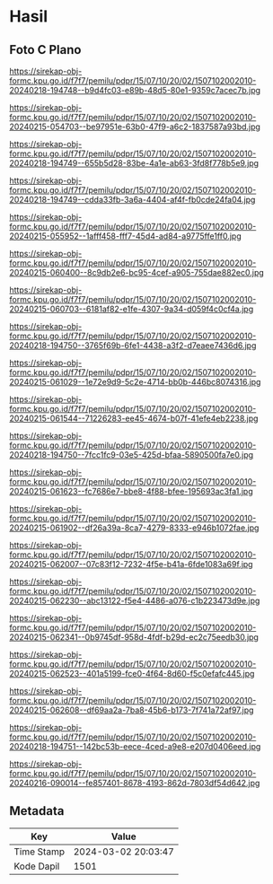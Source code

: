 # Hasil

## Foto C Plano

https://sirekap-obj-formc.kpu.go.id/f7f7/pemilu/pdpr/15/07/10/20/02/1507102002010-20240218-194748--b9d4fc03-e89b-48d5-80e1-9359c7acec7b.jpg

https://sirekap-obj-formc.kpu.go.id/f7f7/pemilu/pdpr/15/07/10/20/02/1507102002010-20240215-054703--be97951e-63b0-47f9-a6c2-1837587a93bd.jpg

https://sirekap-obj-formc.kpu.go.id/f7f7/pemilu/pdpr/15/07/10/20/02/1507102002010-20240218-194749--655b5d28-83be-4a1e-ab63-3fd8f778b5e9.jpg

https://sirekap-obj-formc.kpu.go.id/f7f7/pemilu/pdpr/15/07/10/20/02/1507102002010-20240218-194749--cdda33fb-3a6a-4404-af4f-fb0cde24fa04.jpg

https://sirekap-obj-formc.kpu.go.id/f7f7/pemilu/pdpr/15/07/10/20/02/1507102002010-20240215-055952--1afff458-fff7-45d4-ad84-a9775ffe1ff0.jpg

https://sirekap-obj-formc.kpu.go.id/f7f7/pemilu/pdpr/15/07/10/20/02/1507102002010-20240215-060400--8c9db2e6-bc95-4cef-a905-755dae882ec0.jpg

https://sirekap-obj-formc.kpu.go.id/f7f7/pemilu/pdpr/15/07/10/20/02/1507102002010-20240215-060703--6181af82-e1fe-4307-9a34-d059f4c0cf4a.jpg

https://sirekap-obj-formc.kpu.go.id/f7f7/pemilu/pdpr/15/07/10/20/02/1507102002010-20240218-194750--3765f69b-6fe1-4438-a3f2-d7eaee7436d6.jpg

https://sirekap-obj-formc.kpu.go.id/f7f7/pemilu/pdpr/15/07/10/20/02/1507102002010-20240215-061029--1e72e9d9-5c2e-4714-bb0b-446bc8074316.jpg

https://sirekap-obj-formc.kpu.go.id/f7f7/pemilu/pdpr/15/07/10/20/02/1507102002010-20240215-061544--71226283-ee45-4674-b07f-41efe4eb2238.jpg

https://sirekap-obj-formc.kpu.go.id/f7f7/pemilu/pdpr/15/07/10/20/02/1507102002010-20240218-194750--7fcc1fc9-03e5-425d-bfaa-5890500fa7e0.jpg

https://sirekap-obj-formc.kpu.go.id/f7f7/pemilu/pdpr/15/07/10/20/02/1507102002010-20240215-061623--fc7686e7-bbe8-4f88-bfee-195693ac3fa1.jpg

https://sirekap-obj-formc.kpu.go.id/f7f7/pemilu/pdpr/15/07/10/20/02/1507102002010-20240215-061902--df26a39a-8ca7-4279-8333-e946b1072fae.jpg

https://sirekap-obj-formc.kpu.go.id/f7f7/pemilu/pdpr/15/07/10/20/02/1507102002010-20240215-062007--07c83f12-7232-4f5e-b41a-6fde1083a69f.jpg

https://sirekap-obj-formc.kpu.go.id/f7f7/pemilu/pdpr/15/07/10/20/02/1507102002010-20240215-062230--abc13122-f5e4-4486-a076-c1b223473d9e.jpg

https://sirekap-obj-formc.kpu.go.id/f7f7/pemilu/pdpr/15/07/10/20/02/1507102002010-20240215-062341--0b9745df-958d-4fdf-b29d-ec2c75eedb30.jpg

https://sirekap-obj-formc.kpu.go.id/f7f7/pemilu/pdpr/15/07/10/20/02/1507102002010-20240215-062523--401a5199-fce0-4f64-8d60-f5c0efafc445.jpg

https://sirekap-obj-formc.kpu.go.id/f7f7/pemilu/pdpr/15/07/10/20/02/1507102002010-20240215-062608--df69aa2a-7ba8-45b6-b173-7f741a72af97.jpg

https://sirekap-obj-formc.kpu.go.id/f7f7/pemilu/pdpr/15/07/10/20/02/1507102002010-20240218-194751--142bc53b-eece-4ced-a9e8-e207d0406eed.jpg

https://sirekap-obj-formc.kpu.go.id/f7f7/pemilu/pdpr/15/07/10/20/02/1507102002010-20240216-090014--fe857401-8678-4193-862d-7803df54d642.jpg


## Metadata

| Key        | Value               |
| ---------- | ------------------- |
| Time Stamp | 2024-03-02 20:03:47 |
| Kode Dapil | 1501                |




